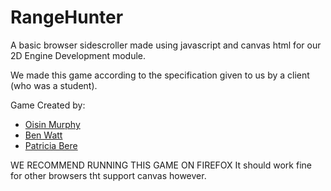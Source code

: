 # RangeHunter
A basic browser sidescroller made using javascript and canvas html for our 2D Engine Development module.

We made this game according to the specification given to us by a client (who was a student).

Game Created by:
- [Oisin Murphy](https://github.com/Slamacy)
- [Ben Watt](https://www.facebook.com/ben.watt.792)
- [Patricia Bere](https://www.facebook.com/MidgetAssassin)

WE RECOMMEND RUNNING THIS GAME ON FIREFOX
It should work fine for other browsers tht support canvas however.
